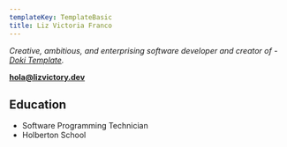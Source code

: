 ```yaml
---
templateKey: TemplateBasic
title: Liz Victoria Franco
---
```


_Creative, ambitious, and enterprising software developer and creator of - [Doki Template](https://doki-templates.web.app)._

**hola@lizvictory.dev**

<!--## Experience

### UX Engineer [Engineering] at Google, 2020.04 - present, London

Working on a research project enabling meaningful control of data in distributed systems.

### Senior Web Engineer at N26, 2018.01 - 2020.03, Berlin & New York City

Isomorphic React, GraphQL, & Node.js powering the webapp of a challenger bank with 5M users.

- Led web development of key features
- Reduced errors in prod by 30% via deterministic script loading
- Sped up time-to-first-meaningful-paint by 20% via improved server-side rendering
- Improved time-to-interactive by 1.4s with code splitting
- Doubled font loading speed via range-splitting & preloading
- Multiplied developer productivity by engineering key abstractions
- Mentored junior & mid-level engineers, conducted interviews, took charge of team processes

### Lead Engineer at Language Academy, 2016.08 - 2017.12, Berlin

Build-time rendered React for a language learning platform.

- Created and led development of the web platform
- Accomplished a 10% visitor-to-subscriber rate on marketing pages
- Achieved a 63% faster time-to-interactive than competitors
- Reduced email automation costs by 82% using open source software
- Co-founded the company, brought it to profitability

### Web Developer & Design Researcher at Clue, 2015 - 2016, Berlin

JavaScript & Python for a health tracking app with 5M users.

- Engineered in-app modals using web technologies
- Prototyped a chatbot in Python
- Rebuilt the support website, increasing page views by +20%
- Executed & created company-wide processes for user research
-->
## Education

- Software Programming Technician
- Holberton School 


<!--## Personal Projects

- [agnostic-axe](https://github.com/juliettepretot/agnostic-axe): Developer tool that reports accessibility issues to the browser console. (Now maintained by [Deque Systems](https://en.wikipedia.org/wiki/Deque_Systems))
- [co-commit](https://github.com/juliettepretot/npx-co-commit): A Node.js tool to co-author commits on GitHub when pair programming. Featured on the front page of [Product Hunt](https://www.producthunt.com/posts/co-commit).
-->